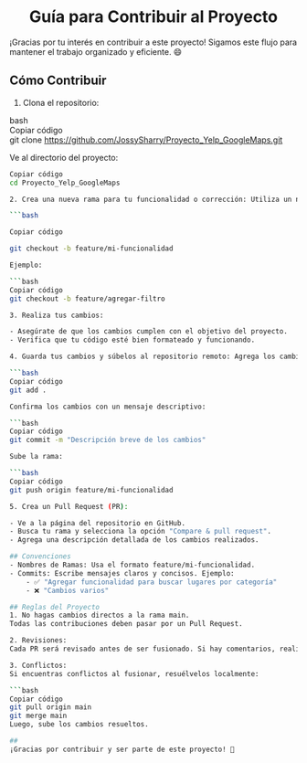 # <h1 align=center> Guía para Contribuir al Proyecto </h1>
¡Gracias por tu interés en contribuir a este proyecto! Sigamos este flujo para mantener el trabajo organizado y eficiente. 😄

##  Cómo Contribuir 
1. Clona el repositorio:

bash<br>
Copiar código<br>
git clone https://github.com/JossySharry/Proyecto_Yelp_GoogleMaps.git


Ve al directorio del proyecto:
```bash
Copiar código
cd Proyecto_Yelp_GoogleMaps

2. Crea una nueva rama para tu funcionalidad o corrección: Utiliza un nombre claro para describir tu trabajo.

```bash

Copiar código

git checkout -b feature/mi-funcionalidad

Ejemplo:

```bash
Copiar código
git checkout -b feature/agregar-filtro

3. Realiza tus cambios:

- Asegúrate de que los cambios cumplen con el objetivo del proyecto.
- Verifica que tu código esté bien formateado y funcionando.

4. Guarda tus cambios y súbelos al repositorio remoto: Agrega los cambios:

```bash
Copiar código
git add .

Confirma los cambios con un mensaje descriptivo:

```bash
Copiar código
git commit -m "Descripción breve de los cambios"

Sube la rama:

```bash
Copiar código
git push origin feature/mi-funcionalidad

5. Crea un Pull Request (PR):

- Ve a la página del repositorio en GitHub.
- Busca tu rama y selecciona la opción "Compare & pull request".
- Agrega una descripción detallada de los cambios realizados.

## Convenciones
- Nombres de Ramas: Usa el formato feature/mi-funcionalidad.
- Commits: Escribe mensajes claros y concisos. Ejemplo:
    - ✅ "Agregar funcionalidad para buscar lugares por categoría"
    - ❌ "Cambios varios"

## Reglas del Proyecto 
1. No hagas cambios directos a la rama main.
Todas las contribuciones deben pasar por un Pull Request.

2. Revisiones:
Cada PR será revisado antes de ser fusionado. Si hay comentarios, realiza las modificaciones necesarias.

3. Conflictos:
Si encuentras conflictos al fusionar, resuélvelos localmente:

```bash
Copiar código
git pull origin main
git merge main
Luego, sube los cambios resueltos.

## 
¡Gracias por contribuir y ser parte de este proyecto! 🚀